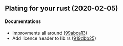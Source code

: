 <a name=""></a>
##  Plating for your rust (2020-02-05)


#### Documentations

*   Improvments all around ([99abca13](99abca13))
*   Add licence header to lib.rs ([919dbb25](919dbb25))
